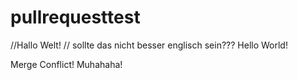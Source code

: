 # pullrequesttest

//Hallo Welt!  // sollte das nicht besser englisch sein???
Hello World!


Merge Conflict! Muhahaha!
